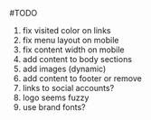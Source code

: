 #TODO

1. fix visited color on links
1. fix menu layout on mobile
1. fix content width on mobile
1. add content to body sections
1. add images (dynamic)
1. add content to footer or remove
1. links to social accounts?
1. logo seems fuzzy
1. use brand fonts?
